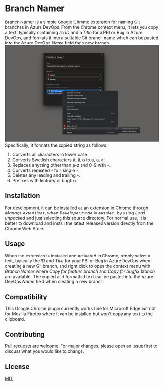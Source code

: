 # Branch Namer
Branch Namer is a simple Google Chrome extension for naming Git branches in Azure DevOps. From the Chrome context menu, it lets you copy a text, typically containing an _ID_ and a _Title_ for a PBI or Bug in Azure DevOps, and formats it into a suitable Git branch name which can be pasted into the Azure DevOps _Name_ field for a new branch.
![Azure DevOps with Branch Namer Chrome extension](images/azure_devops_example.png)
Specifically, it formats the copied string as follows:
1. Converts all characters to lower case.
2. Converts Swedish characters å, ä, ö to a, a, o.
3. Replaces anything other than a-z and 0-9 with -.
4. Converts repeated - to a single -.
5. Deletes any leading and trailing -.
6. Prefixes with feature/ or bugfix/.

## Installation
For development, it can be installed as an extension in Chrome through _Manage extensions_, when _Developer mode_ is enabled, by using _Load unpacked_ and just selecting this source directory.
For normal use, it is better to download and install the latest released version directly from the Chrome Web Store.

## Usage
When the extension is installed and activated in Chrome, simply select a text, typically the _ID_ and _Title_ for your PBI or Bug in Azure DevOps when creating a new Git branch, and right click to open the context menu with _Branch Namer_ where _Copy for feature branch_ and _Copy for bugfix branch_ are available. The copied and formatted text can be pasted into the Azure DevOps _Name_ field when creating a new branch.

## Compatibility
This Google Chrome plugin currently works fine for Microsoft Edge but not for Mozilla Firefox where it can be installed but won't copy any text to the clipboard.

## Contributing
Pull requests are welcome. For major changes, please open an issue first to discuss what you would like to change.

## License
[MIT](LICENSE)
